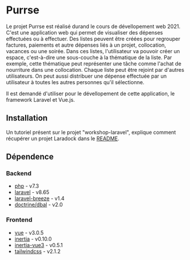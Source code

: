 # Purrse

Le projet Purrse est réalisé durand le cours de dévellopement web 2021. C'est une application web qui permet de visualiser des dépenses effectuées ou à effectuer. Des listes peuvent être créées pour regrouper factures, paiements et autre dépenses liés à un projet, collocation, vacances ou une soirée. Dans ces listes, l'utilisateur va pouvoir créer un espace, c'est-à-dire une sous-couche à la thématique de la liste. Par exemple, cette thématique peut représenter une tâche comme l'achat de nourriture dans une collocation. Chaque liste peut être rejoint par d'autres utilisateurs. On peut aussi distribuer une dépense effectuée par un utilisateur à toutes les autres personnes qu'il sélectionne.

Il est demandé d'utiliser pour le dévellopement de cette application, le framework Laravel et Vue.js.

## Installation

Un tutoriel présent sur le projet "workshop-laravel", explique comment récupérer un projet Laradock dans le [README](https://github.com/HE-Arc/workshop-laravel#comment-initialiser-un-nouveau-projet-avec-laravel-et-laradock).

## Dépendence

### Backend

-   [php](https://www.php.net/) - v7.3
-   [laravel](https://laravel.com/) - v8.65
-   [laravel-breeze](https://laravel.com/docs/8.x/starter-kits) - v1.4
-   [doctrine/dbal](https://github.com/doctrine/dbal) - v2.0

### Frontend

-   [vue](https://vuejs.org/) - v3.0.5
-   [inertia](https://inertiajs.com/) - v0.10.0
-   [inertia-vue3](https://inertiajs.com/) - v0.5.1
-   [tailwindcss](https://tailwindcss.com/) - v2.1.2
